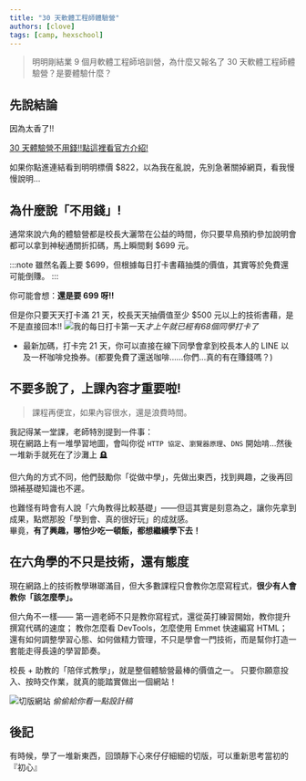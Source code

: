 ```yaml
---
title: "30 天軟體工程師體驗營"
authors: [clove]
tags: [camp, hexschool]
---
```


> 明明剛結業 9 個月軟體工程師培訓營，為什麼又報名了 30 天軟體工程師體驗營？是要體驗什麼？

<!-- truncate -->

## 先說結論
因為太香了!!

[30 天體驗營不用錢!!點這裡看官方介紹!](https://www.hexschool.com/courses/software-engineer-camping.html)

如果你點進連結看到明明標價 $822，以為我在亂說，先別急著關掉網頁，看我慢慢說明…


## 為什麼說「不用錢」!
通常來說六角的體驗營都是校長大灑幣在公益的時間，你只要早鳥預約參加說明會都可以拿到神秘通關折扣碼，馬上瞬間剩 $699 元。

:::note
雖然名義上要 $699，但根據每日打卡書藉抽獎的價值，其實等於免費還可能倒賺。
:::

你可能會想：**還是要 699 呀!!**

但是你只要天天打卡滿 21 天，校長天天抽價值至少 $500 元以上的技術書藉，是不是直接回本!!
![我的每日打卡第一天](https://firebasestorage.googleapis.com/v0/b/mobaocoffee.appspot.com/o/%E8%9E%A2%E5%B9%95%E6%93%B7%E5%8F%96%E7%95%AB%E9%9D%A2%202025-05-02%20140314.png?alt=media&token=9687fc84-9419-4291-bc6d-b026b44d0bf9)*才上午就已經有68個同學打卡了*

* 最新加碼，打卡完 21 天，你可以直接在線下同學會拿到校長本人的 LINE 以及一杯咖啡兌換券。(都要免費了還送咖啡……你們…真的有在賺錢嗎？)


## 不要多說了，上課內容才重要啦!
> 課程再便宜，如果內容很水，還是浪費時間。

我記得某一堂課，老師特別提到一件事：  
現在網路上有一堆學習地圖，會叫你從 `HTTP 協定`、`瀏覽器原理`、`DNS` 開始啃…然後一堆新手就死在了沙灘上 🪦

但六角的方式不同，他們鼓勵你「從做中學」，先做出東西，找到興趣，之後再回頭補基礎知識也不遲。

也難怪有時會有人說「六角教得比較基礎」——但這其實是刻意為之，讓你先拿到成果，點燃那股「學到會、真的很好玩」的成就感。  
畢竟，**有了興趣，哪怕少吃一頓飯，都想繼續學下去！**


## 在六角學的不只是技術，還有態度

現在網路上的技術教學琳瑯滿目，但大多數課程只會教你怎麼寫程式，**很少有人會教你「該怎麼學」。**

但六角不一樣——
第一週老師不只是教你寫程式，還從英打練習開始，教你提升撰寫代碼的速度；
教你怎麼看 DevTools，怎麼使用 Emmet 快速編寫 HTML；
還有如何調整學習心態、如何做精力管理，不只是學會一門技術，而是幫你打造一套能走得長遠的學習節奏。

校長 + 助教的「陪伴式教學」，就是整個體驗營最棒的價值之一。
只要你願意投入、按時交作業，就真的能踏實做出一個網站！

![切版網站](https://firebasestorage.googleapis.com/v0/b/mobaocoffee.appspot.com/o/%E8%9E%A2%E5%B9%95%E6%93%B7%E5%8F%96%E7%95%AB%E9%9D%A2%202025-05-02%20143300.png?alt=media&token=4cc1ca43-1b94-4a84-a34f-01400a0512e4)
*偷偷給你看一點設計稿*

## 後記
有時候，學了一堆新東西，回頭靜下心來仔仔細細的切版，可以重新思考當初的『初心』